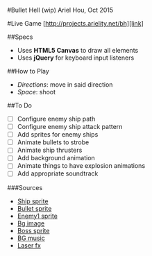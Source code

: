#Bullet Hell (wip)
Ariel Hou, Oct 2015

#Live Game
[http://projects.arielity.net/bh][link]

[link]: http://projects.arielity.net/bh

##Specs
* Uses **HTML5 Canvas** to draw all elements
* Uses **jQuery** for keyboard input listeners

##How to Play
* *Directions*: move in said direction
* *Space*: shoot

##To Do
- [ ] Configure enemy ship path
- [ ] Configure enemy ship attack pattern
- [ ] Add sprites for enemy ships
- [ ] Animate bullets to strobe
- [ ] Animate ship thrusters
- [ ] Add background animation
- [ ] Animate things to have explosion animations
- [ ] Add appropriate soundtrack

###Sources
* [Ship sprite][link2]
* [Bullet sprite][link3]
* [Enemy1 sprite][link4]
* [Bg image][link5]
* [Boss sprite][link6]
* [BG music][link7]
* [Laser fx][link8]

[link2]: http://opengameart.org/content/spaceship-fighter-ipod1
[link3]: http://opengameart.org/content/bullet-collection-1-m484
[link4]: http://shmuproom.deviantart.com/art/Four-Spaceship-172821952
[link5]: http://eggnored.tumblr.com/stars
[link6]: http://artscum.files.wordpress.com/2010/11/onslaught_sprite.jpg
[link7]: http://opengameart.org/content/space-philately-seamless-loop
[link8]: http://opengameart.org/content/laser-fire
